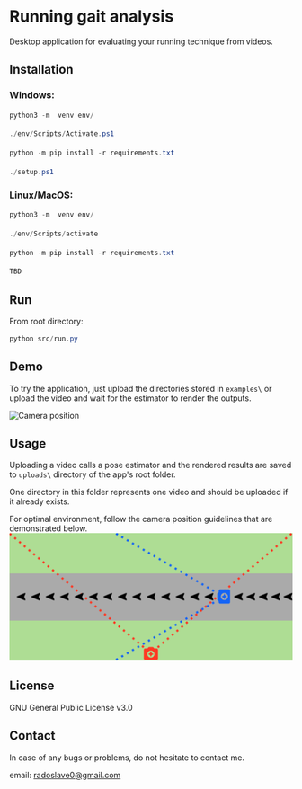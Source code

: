 # Running gait analysis
Desktop application for evaluating your running technique from videos.

## Installation
### Windows:
```powershell
python3 -m  venv env/

./env/Scripts/Activate.ps1

python -m pip install -r requirements.txt

./setup.ps1
```

### Linux/MacOS:
```powershell
python3 -m  venv env/

./env/Scripts/activate

python -m pip install -r requirements.txt

TBD
```

## Run
From root directory:
```powershell
python src/run.py
```

## Demo
To try the application, just upload the directories stored in `examples\` or upload the video and wait for the estimator to render the outputs.

![Camera position](/src/images/demo.gif)

## Usage
Uploading a video calls a pose estimator and the rendered results are saved to `uploads\` directory of the app's root folder.

One directory in this folder represents one video and should be uploaded if it already exists.

For optimal environment, follow the camera position guidelines that are demonstrated below.
![Camera position](/src/images/camera_position.png)

## License

GNU General Public License v3.0

## Contact
In case of any bugs or problems, do not hesitate to contact me.

email: radoslave0@gmail.com
